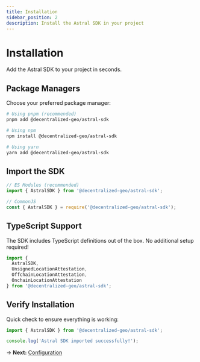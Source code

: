 ```yaml
---
title: Installation
sidebar_position: 2
description: Install the Astral SDK in your project
---
```


# Installation

Add the Astral SDK to your project in seconds.

## Package Managers

Choose your preferred package manager:

```bash
# Using pnpm (recommended)
pnpm add @decentralized-geo/astral-sdk

# Using npm
npm install @decentralized-geo/astral-sdk

# Using yarn
yarn add @decentralized-geo/astral-sdk
```

## Import the SDK

```typescript
// ES Modules (recommended)
import { AstralSDK } from '@decentralized-geo/astral-sdk';

// CommonJS
const { AstralSDK } = require('@decentralized-geo/astral-sdk');
```

## TypeScript Support

The SDK includes TypeScript definitions out of the box. No additional setup required!

```typescript
import { 
  AstralSDK,
  UnsignedLocationAttestation,
  OffchainLocationAttestation,
  OnchainLocationAttestation 
} from '@decentralized-geo/astral-sdk';
```

## Verify Installation

Quick check to ensure everything is working:

```typescript
import { AstralSDK } from '@decentralized-geo/astral-sdk';

console.log('Astral SDK imported successfully!');
```

→ **Next:** [Configuration](/sdk/quick-start/configuration)